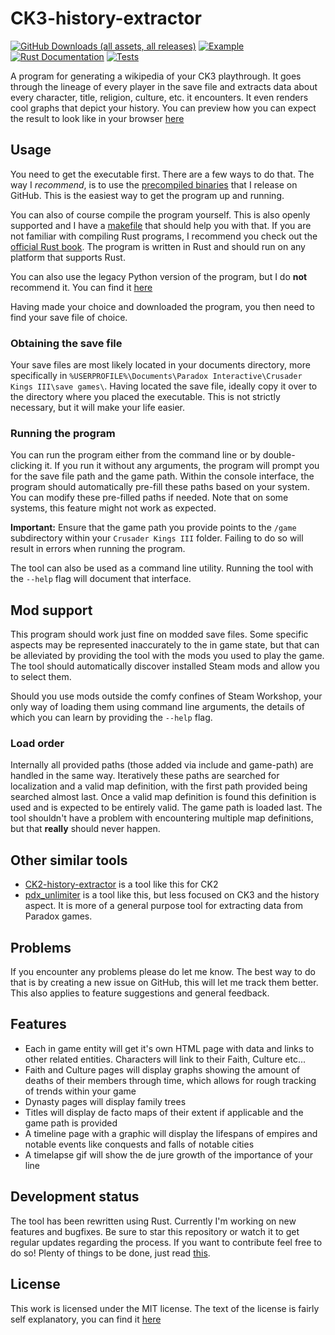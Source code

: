 # CK3-history-extractor

[![GitHub Downloads (all assets, all releases)](https://img.shields.io/github/downloads/TCA166/CK3-history-extractor/total)](https://github.com/TCA166/CK3-history-extractor/releases/latest)
[![Example](https://img.shields.io/badge/GitHub_Pages-Output_Example-fuchsia)](https://tca166.github.io/CK3-history-extractor/TCA166's%20history/index.html)
[![Rust Documentation](https://img.shields.io/badge/GitHub_Pages-Documentation-blue)](https://tca166.github.io/CK3-history-extractor/ck3_history_extractor)
[![Tests](https://github.com/TCA166/CK3-history-extractor/actions/workflows/rust.yml/badge.svg)](https://github.com/TCA166/CK3-history-extractor/actions/workflows/rust.yml)

A program for generating a wikipedia of your CK3 playthrough. It goes through
the lineage of every player in the save file and extracts data about every
character, title, religion, culture, etc. it encounters. It even renders cool
graphs that depict your history. You can preview how you can expect the result
to look like in your browser
[here](https://tca166.github.io/CK3-history-extractor/TCA166's%20history/index.html)

## Usage

You need to get the executable first. There are a few ways to do that.
The way I _recommend_, is to use the [precompiled binaries](https://github.com/TCA166/CK3-history-extractor/releases/latest)
that I release on GitHub. This is the easiest way to get the program up and
running.

You can also of course compile the program yourself. This is also openly
supported and I have a [makefile](./Makefile) that should help you with that. If
you are not familiar with compiling Rust programs, I recommend you check out the
[official Rust book](https://doc.rust-lang.org/book/ch01-01-installation.html).
The program is written in Rust and should run on any platform that supports
Rust.

You can also use the legacy Python version of the program, but I do **not**
recommend it. You can find it
[here](https://github.com/TCA166/CK3-history-extractor/releases/tag/v1.0.0)

Having made your choice and downloaded the program, you then need to find
your save file of choice.

### Obtaining the save file

Your save files are most likely located in your documents directory, more
specifically in
`%USERPROFILE%\Documents\Paradox Interactive\Crusader Kings III\save games\`.
Having located the save file, ideally copy it over to the directory where you
placed the executable. This is not strictly necessary, but it will make your
life easier.

### Running the program

You can run the program either from the command line or by double-clicking it.
If you run it without any arguments, the program will prompt you for the save
file path and the game path. Within the console interface, the program should
automatically pre-fill these paths based on your system. You can modify these
pre-filled paths if needed. Note that on some systems, this feature might not
work as expected.

**Important:** Ensure that the game path you provide points to the
`/game` subdirectory within your `Crusader Kings III` folder. Failing to
do so will result in errors when running the program.

The tool can also be used as a command line utility. Running the tool with the
`--help` flag will document that interface.

## Mod support

This program should work just fine on modded save files. Some specific aspects
may be represented inaccurately to the in game state, but that can be alleviated
by providing the tool with the mods you used to play the game. The tool should
automatically discover installed Steam mods and allow you to select them.

Should you use mods outside the comfy confines of Steam Workshop, your only
way of loading them using command line arguments, the details of which
you can learn by providing the `--help` flag.

### Load order

Internally all provided paths (those added via include and game-path) are
handled in the same way. Iteratively these paths are searched for localization
and a valid map definition, with the first path provided being searched almost
last. Once a valid map definition is found this definition is used and is
expected to be entirely valid. The game path is loaded last. The tool
shouldn't have a problem with encountering multiple map definitions, but
that **really** should never happen.

## Other similar tools

- [CK2-history-extractor](https://github.com/TCA166/CK2-history-extractor) is a
  tool like this for CK2
- [pdx_unlimiter](https://github.com/crschnick/pdx_unlimiter) is a tool like
  this, but less focused on CK3 and the history aspect. It is more of a
  general purpose tool for extracting data from Paradox games.

## Problems

If you encounter any problems please do let me know. The best way to do that is
by creating a new issue on GitHub, this will let me track them better. This also
applies to feature suggestions and general feedback.

## Features

- Each in game entity will get it's own HTML page with data and links to other
  related entities. Characters will link to their Faith, Culture etc...
- Faith and Culture pages will display graphs showing the amount of deaths of
  their members through time, which allows for rough tracking of trends within
  your game
- Dynasty pages will display family trees
- Titles will display de facto maps of their extent if applicable and the game
  path is provided
- A timeline page with a graphic will display the lifespans of empires and
  notable events like conquests and falls of notable cities
- A timelapse gif will show the de jure growth of the importance of your line

## Development status

The tool has been rewritten using Rust. Currently I'm working on new features
and bugfixes. Be sure to star this repository or watch it to get regular updates
regarding the process. If you want to contribute feel free to do so! Plenty of
things to be done, just read [this](./CONTRIBUTING.md).

## License

This work is licensed under the MIT license. The text of the license is fairly
self explanatory, you can find it [here](./license.txt)

